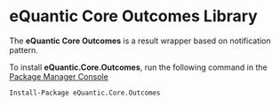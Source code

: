 # eQuantic Core Outcomes Library

The **eQuantic Core Outcomes** is a result wrapper based on notification pattern.

To install **eQuantic.Core.Outcomes**, run the following command in the [Package Manager Console](https://docs.nuget.org/docs/start-here/using-the-package-manager-console)
```dos
Install-Package eQuantic.Core.Outcomes
```